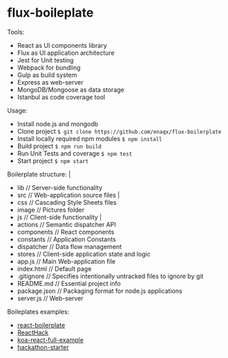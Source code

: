 flux-boileplate
===


Tools:
 * React as UI components library
 * Flux as UI application architecture
 * Jest for Unit testing
 * Webpack for bundling
 * Gulp as build system
 * Express as web-server
 * MongoDB/Mongoose as data storage
 * Istanbul as code coverage tool

Usage:
 * Install node.js and mongodb
 * Clone project
  `$ git clone https://github.com/enaqx/flux-boilerplate`
 * Install locally required npm modules
  `$ npm install`
 * Build project
  `$ npm run build`
 * Run Unit Tests and coverage
  `$ npm test`
 * Start project
  `$ npm start`


 Boilerplate structure:
 |
 + lib            // Server-side functionality
 + src            // Web-application source files
  |
  + css           // Cascading Style Sheets files
  + image         // Pictures folder
  + js            // Client-side functionality
   |
   + actions      // Semantic dispatcher API
   + components   // React components
   + constants    // Application Constants
   + dispatcher   // Data flow management
   + stores       // Client-side application state and logic
   + app.js       // Main Web-application file
  + index.html    // Default page
 + .gitignore     // Specifies intentionally untracked files to ignore by git
 + README.md      // Essential project info
 + package.json   // Packaging format for node.js applications
 + server.js      // Web-server



Boileplates examples:
 * [react-boilerplate](https://github.com/petehunt/react-boilerplate)
 * [ReactHack](https://github.com/petehunt/ReactHack)
 * [koa-react-full-example](https://github.com/dozoisch/koa-react-full-example)
 * [hackathon-starter](https://github.com/sahat/hackathon-starter)